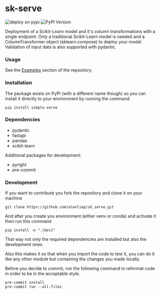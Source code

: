 # sk-serve

![deploy on pypi](https://github.com/alexliap/sk_serve/actions/workflows/publish_package.yaml/badge.svg)
![PyPI Version](https://img.shields.io/pypi/v/simple-serve?label=pypi%20package)

Deployment of a Scikit-Learn model and it's column transformations with a single endpoint. Only a traditional Scikit-Learn model is needed and a ColumnTransformer object (sklearn.compose) to deploy your model. Validation of input data is also supported with pydantic.

### Usage

See the [Examples](https://github.com/alexliap/sk_serve/tree/master/examples) section of the repository.

### Installation

The package exists on PyPI (with a different name though) so you can install it directly to your environment by running the command

```terminal
pip install simple-serve
```

### Dependencies

* pydantic
* fastapi
* pandas
* scikit-learn

Additional packages for development:

* pyright
* pre-commit

### Development

If you want to contribute you fork the repository and clone it on your machine

```terminal
git clone https://github.com/alexliap/sk_serve.git
```

And after you create you environment (either venv or conda) and activate it then run this command

```terminal
pip install -e ".[dev]"
```

That way not only the required dependencies are installed but also the development ones.

Also this makes it so that when you import the code to test it, you can do it like any other module but containing the changes you made locally.

Before you decide to commit, run the following command to reformat code in order to be in the acceptable style.

```terminal
pre-commit install
pre-commit run --all-files
```
